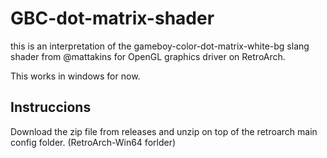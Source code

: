 # GBC-dot-matrix-shader
this is an interpretation of the gameboy-color-dot-matrix-white-bg slang shader from @mattakins for OpenGL graphics driver on RetroArch.

This works in windows for now.

## Instruccions 

Download the zip file from releases and unzip on top of the retroarch main config folder. (RetroArch-Win64 forlder)




